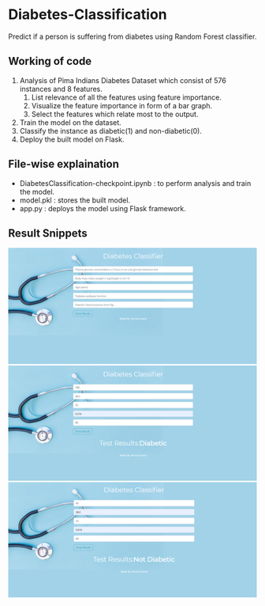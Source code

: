 # Diabetes-Classification
Predict if a person is suffering from diabetes using Random Forest classifier.

## Working of code
1. Analysis of Pima Indians Diabetes Dataset which consist of 576 instances and 8 features.
      1. List relevance of all the features using feature importance.
      1. Visualize the feature importance in form of a bar graph.
      1. Select the features which relate most to the output.
1. Train the model on the dataset.
1. Classify the instance as diabetic(1) and non-diabetic(0).
1. Deploy the built model on Flask.

## File-wise explaination
* DiabetesClassification-checkpoint.ipynb : to perform analysis and train the model.
* model.pkl : stores the built model.
* app.py : deploys the model using Flask framework.

## Result Snippets

![](images/classifier.png)
![](images/output.png)
![](images/output2.png)






